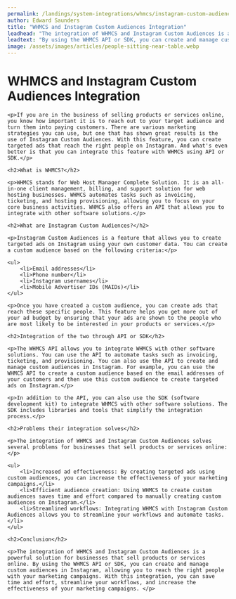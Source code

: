 ```yaml
---
permalink: /landings/system-integrations/whmcs/instagram-custom-audiences
author: Edward Saunders
title: "WHMCS and Instagram Custom Audiences Integration"
leadhead: "The integration of WHMCS and Instagram Custom Audiences is a powerful solution for businesses that sell products or services online"
leadtext: "By using the WHMCS API or SDK, you can create and manage custom audiences in Instagram, allowing you to reach the right people with your marketing campaigns. With this integration, you can save time and effort, streamline your workflows, and increase the effectiveness of your marketing campaigns."
image: /assets/images/articles/people-sitting-near-table.webp
---
```

<div class="arttext">
	<h1>WHMCS and Instagram Custom Audiences Integration</h1>

	<p>If you are in the business of selling products or services online, you know how important it is to reach out to your target audience and turn them into paying customers. There are various marketing strategies you can use, but one that has shown great results is the use of Instagram Custom Audiences. With this feature, you can create targeted ads that reach the right people on Instagram. And what's even better is that you can integrate this feature with WHMCS using API or SDK.</p>

	<h2>What is WHMCS?</h2>

	<p>WHMCS stands for Web Host Manager Complete Solution. It is an all-in-one client management, billing, and support solution for web hosting businesses. WHMCS automates tasks such as invoicing, ticketing, and hosting provisioning, allowing you to focus on your core business activities. WHMCS also offers an API that allows you to integrate with other software solutions.</p>

	<h2>What are Instagram Custom Audiences?</h2>

	<p>Instagram Custom Audiences is a feature that allows you to create targeted ads on Instagram using your own customer data. You can create a custom audience based on the following criteria:</p>

	<ul>
		<li>Email addresses</li>
		<li>Phone number</li>
		<li>Instagram usernames</li>
		<li>Mobile Advertiser IDs (MAIDs)</li>
	</ul>

	<p>Once you have created a custom audience, you can create ads that reach these specific people. This feature helps you get more out of your ad budget by ensuring that your ads are shown to the people who are most likely to be interested in your products or services.</p>

	<h2>Integration of the two through API or SDK</h2>

	<p>The WHMCS API allows you to integrate WHMCS with other software solutions. You can use the API to automate tasks such as invoicing, ticketing, and provisioning. You can also use the API to create and manage custom audiences in Instagram. For example, you can use the WHMCS API to create a custom audience based on the email addresses of your customers and then use this custom audience to create targeted ads on Instagram.</p>

	<p>In addition to the API, you can also use the SDK (software development kit) to integrate WHMCS with other software solutions. The SDK includes libraries and tools that simplify the integration process.</p>

	<h2>Problems their integration solves</h2>

	<p>The integration of WHMCS and Instagram Custom Audiences solves several problems for businesses that sell products or services online:</p>

	<ul>
		<li>Increased ad effectiveness: By creating targeted ads using custom audiences, you can increase the effectiveness of your marketing campaigns.</li>
		<li>Efficient audience creation: Using WHMCS to create custom audiences saves time and effort compared to manually creating custom audiences on Instagram.</li>
		<li>Streamlined workflows: Integrating WHMCS with Instagram Custom Audiences allows you to streamline your workflows and automate tasks.</li>
	</ul>

	<h2>Conclusion</h2>

	<p>The integration of WHMCS and Instagram Custom Audiences is a powerful solution for businesses that sell products or services online. By using the WHMCS API or SDK, you can create and manage custom audiences in Instagram, allowing you to reach the right people with your marketing campaigns. With this integration, you can save time and effort, streamline your workflows, and increase the effectiveness of your marketing campaigns. </p>

</div>